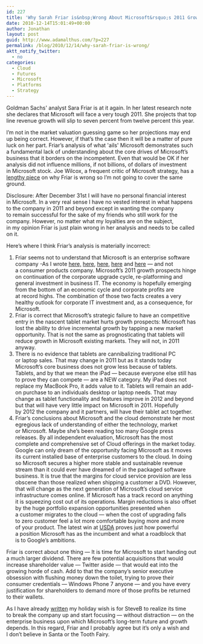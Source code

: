 ```yaml
---
id: 227
title: 'Why Sarah Friar is&nbsp;Wrong About Microsoft&rsquo;s 2011 Growth Prospects'
date: 2010-12-14T15:01:49+00:00
author: Jonathan
layout: post
guid: http://www.adamalthus.com/?p=227
permalink: /blog/2010/12/14/why-sarah-friar-is-wrong/
aktt_notify_twitter:
  - no
categories:
  - Cloud
  - Futures
  - Microsoft
  - Platforms
  - Strategy
---
```

Goldman Sachs' analyst Sara Friar is&nbsp;at&nbsp;it again. <!--more-->In&nbsp;her latest research note she declares that Microsoft will face a&nbsp;very tough 2011. She projects that top line revenue growth will slip to&nbsp;seven percent from twelve percent this year.

I&rsquo;m not in&nbsp;the market valuation guessing game so&nbsp;her projections may end up&nbsp;being correct. However, if&nbsp;that&rsquo;s the case then it&nbsp;will be&nbsp;a&nbsp;matter of&nbsp;pure luck on&nbsp;her part. Friar&rsquo;s analysis of&nbsp;what 'ails' Microsoft demonstrates such a&nbsp;fundamental lack of&nbsp;understanding about the core drives of&nbsp;Microsoft&rsquo;s business that it&nbsp;borders on&nbsp;the incompetent. Even that would be&nbsp;OK if&nbsp;her analysis did not influence millions, if&nbsp;not billions, of&nbsp;dollars of&nbsp;investment in&nbsp;Microsoft stock. Joe Wilcox, a&nbsp;frequent critic of&nbsp;Microsoft strategy, has a <a title="Joe Wilcox" href="http://www.betanews.com/joewilcox/article/Ill-tell-you-something-about-Microsoft/1292301019?utm_source=feedburner&utm_medium=feed&utm_campaign=Feed%3A+bn+%28Betanews+Full+Content+Feed+-+BN%29&utm_content=Google+Reader" target="_blank">lengthy piece</a> on&nbsp;why Friar is&nbsp;wrong so I&rsquo;m not going to&nbsp;cover the same ground.

Disclosure: After December 31st I&nbsp;will have no&nbsp;personal financial interest in&nbsp;Microsoft. In&nbsp;a&nbsp;very real sense I&nbsp;have no&nbsp;vested interest in&nbsp;what happens to&nbsp;the company in&nbsp;2011 and beyond except in&nbsp;wanting the company to&nbsp;remain successful for the sake of&nbsp;my&nbsp;friends who still work for the company. However, no&nbsp;matter what my&nbsp;loyalties are on&nbsp;the subject, in&nbsp;my&nbsp;opinion Friar is&nbsp;just plain wrong in&nbsp;her analysis and needs to&nbsp;be&nbsp;called on&nbsp;it.

Here&rsquo;s where I&nbsp;think Friar&rsquo;s analysis is&nbsp;materially incorrect:

  1. Friar seems not to&nbsp;understand that Microsoft is&nbsp;an&nbsp;enterprise software company -As I&nbsp;wrote <a href="http://www.adamalthus.com/2010/07/why-its-time-to-break-up-microsoft/" target="_blank">here,</a> <a href="http://www.adamalthus.com/?p=39" target="_blank">here</a>, <a href="http://www.adamalthus.com/?p=46" target="_blank">here</a>, <a href="http://www.adamalthus.com/?p=83" target="_blank">here</a> and <a href="http://www.adamalthus.com/?p=98" target="_blank">here</a>&nbsp;&mdash; and not a&nbsp;consumer products company. Microsoft&rsquo;s 2011 growth prospects hinge on&nbsp;continuation of&nbsp;the corporate upgrade cycle, re-platforming and general investment in&nbsp;business&nbsp;IT. The economy is&nbsp;hopefully emerging from the bottom of&nbsp;an&nbsp;economic cycle and corporate profits are at&nbsp;record highs. The combination of&nbsp;those two facts creates a&nbsp;very healthy outlook for corporate&nbsp;IT investment and, as&nbsp;a&nbsp;consequence, for Microsoft.
  2. Friar is&nbsp;correct that Microsoft&rsquo;s strategic failure to&nbsp;have an&nbsp;competitive entry in&nbsp;the nascent tablet market hurts growth prospects: Microsoft has lost the ability to&nbsp;drive incremental growth by&nbsp;tapping a&nbsp;new market opportunity. That is&nbsp;not the same as&nbsp;prognosticating that tablets will reduce growth in&nbsp;Microsoft existing markets. They will not, in&nbsp;2011 anyway.
  3. There is&nbsp;no&nbsp;evidence that tablets are cannibalizing traditional&nbsp;PC or&nbsp;laptop sales. That may change in&nbsp;2011 but as&nbsp;it&nbsp;stands today Microsoft&rsquo;s core business does not grow less because of&nbsp;tablets. Tablets, and by&nbsp;that we&nbsp;mean the iPad&nbsp;&mdash; because everyone else still has to&nbsp;prove they can compete&nbsp;&mdash; are a&nbsp;NEW category. My&nbsp;iPad does not replace my&nbsp;MacBook Pro, it&nbsp;adds value to&nbsp;it. Tablets will remain an&nbsp;add-on purchase to&nbsp;an&nbsp;individuals desktop or&nbsp;laptop needs. That may change as&nbsp;tablet functionality and features improve in&nbsp;2012 and beyond but that will have very little impact on&nbsp;Microsoft in&nbsp;2011. Hopefully by&nbsp;2012 the company and it&nbsp;partners, will have their tablet act together.
  4. Friar&rsquo;s conclusions about Microsoft and the cloud demonstrate her most egregious lack of&nbsp;understanding of&nbsp;either the technology, market or&nbsp;Microsoft. Maybe she&rsquo;s been reading too many Google press releases. By&nbsp;all independent evaluation, Microsoft has the most complete and comprehensive set of&nbsp;Cloud offerings in&nbsp;the market today. Google can only dream of&nbsp;the opportunity facing Microsoft as&nbsp;it&nbsp;moves its current installed base of&nbsp;enterprise customers to&nbsp;the cloud. In&nbsp;doing so&nbsp;Microsoft secures a&nbsp;higher more stable and sustainable revenue stream than it&nbsp;could ever have dreamed of&nbsp;in&nbsp;the packaged software business. It&nbsp;is&nbsp;true that the margins for cloud service provision are less obscene than those realized when shipping a&nbsp;customer a&nbsp;DVD. However, that will change as&nbsp;the next generation of&nbsp;Microsoft&rsquo;s cloud service infrastructure comes online. If&nbsp;Microsoft has a&nbsp;track record on&nbsp;anything it&nbsp;is&nbsp;squeezing cost out of&nbsp;its operations. Margin reductions is&nbsp;also offset by&nbsp;the huge portfolio expansion opportunities presented when a&nbsp;customer migrates to&nbsp;the cloud&nbsp;&mdash; when the cost of&nbsp;upgrading falls to&nbsp;zero customer feel a&nbsp;lot more comfortable buying more and more of&nbsp;your product. The latest win at <a href="http://www.zdnet.com/blog/microsoft/microsoft-and-the-usda-may-the-best-incumbent-win/8169" target="_blank">USDA</a> proves just how powerful a&nbsp;position Microsoft has as&nbsp;the incumbent and what a&nbsp;roadblock that is&nbsp;to&nbsp;Google&rsquo;s ambitions.

Friar is&nbsp;correct about one thing&nbsp;&mdash; It&nbsp;is&nbsp;time for Microsoft to&nbsp;start handing out a&nbsp;much larger dividend. There are few potential acquisitions that would increase shareholder value&nbsp;&mdash; Twitter aside&nbsp;&mdash; that would eat into the growing horde of&nbsp;cash. Add to&nbsp;that the company&rsquo;s senior executive obsession with flushing money down the toilet, trying to&nbsp;prove their consumer credentials&nbsp;&mdash; Windows Phone 7 anyone&nbsp;&mdash; and you have every justification for shareholders to&nbsp;demand more of&nbsp;those profits be&nbsp;returned to&nbsp;their wallets.

As&nbsp;I&nbsp;have already <a href="http://www.adamalthus.com/2010/07/why-its-time-to-break-up-microsoft/" target="_blank">written</a> my&nbsp;holiday wish is&nbsp;for SteveB to&nbsp;realize its time to&nbsp;break the company up&nbsp;and start focusing&nbsp;&mdash; without distraction&nbsp;&mdash; on&nbsp;the enterprise business upon which Microsoft&rsquo;s long-term future and growth depends. In&nbsp;this regard, Friar and I&nbsp;probably agree but it&rsquo;s only a&nbsp;wish and I&nbsp;don&rsquo;t believe in&nbsp;Santa or&nbsp;the Tooth Fairy.